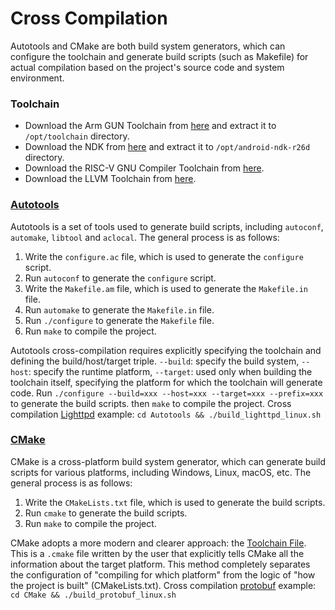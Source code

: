 # Cross Compilation
Autotools and CMake are both build system generators, which can configure the toolchain and generate build scripts (such as Makefile) for actual compilation based on the project's source code and system environment. 

### Toolchain
* Download the Arm GUN Toolchain from [here](https://developer.arm.com/downloads/-/arm-gnu-toolchain-downloads) and extract it to `/opt/toolchain` directory. 
* Download the NDK from [here](https://developer.android.com/ndk/downloads) and extract it to `/opt/android-ndk-r26d` directory.
* Download the RISC-V GNU Compiler Toolchain from [here](https://github.com/riscv-collab/riscv-gnu-toolchain/releases).
* Download the LLVM Toolchain from [here](https://github.com/llvm/llvm-project/releases).

### [Autotools](https://www.gnu.org/software/automake/manual/html_node/Autotools-Introduction.html)
Autotools is a set of tools used to generate build scripts, including `autoconf`, `automake`, `libtool` and `aclocal`. The general process is as follows:
1. Write the `configure.ac` file, which is used to generate the `configure` script.
2. Run `autoconf` to generate the `configure` script.
3. Write the `Makefile.am` file, which is used to generate the `Makefile.in` file.
4. Run `automake` to generate the `Makefile.in` file.
5. Run `./configure` to generate the `Makefile` file.
6. Run `make` to compile the project.

Autotools cross-compilation requires explicitly specifying the toolchain and defining the build/host/target triple. `--build`: specify the build system, `--host`: specify the runtime platform, `--target`: used only when building the toolchain itself, specifying the platform for which the toolchain will generate code. Run `./configure --build=xxx --host=xxx --target=xxx --prefix=xxx` to generate the build scripts. then `make` to compile the project. Cross compilation [Lighttpd](https://github.com/lighttpd/lighttpd1.4) example: `cd Autotools && ./build_lighttpd_linux.sh`

### [CMake](https://cmake.org/)
CMake is a cross-platform build system generator, which can generate build scripts for various platforms, including Windows, Linux, macOS, etc. The general process is as follows:
1. Write the `CMakeLists.txt` file, which is used to generate the build scripts.
2. Run `cmake` to generate the build scripts.
3. Run `make` to compile the project.

CMake adopts a more modern and clearer approach: the [Toolchain File](https://cmake.org/cmake/help/latest/manual/cmake-toolchains.7.html). This is a `.cmake` file written by the user that explicitly tells CMake all the information about the target platform. This method completely separates the configuration of "compiling for which platform" from the logic of "how the project is built" (CMakeLists.txt). Cross compilation [protobuf](https://github.com/protocolbuffers/protobuf) example: `cd CMake && ./build_protobuf_linux.sh`
